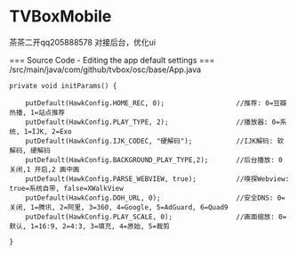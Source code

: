 # TVBoxMobile



茶茶二开qq205888578
对接后台，优化ui

=== Source Code - Editing the app default settings ===
/src/main/java/com/github/tvbox/osc/base/App.java

    private void initParams() {

        putDefault(HawkConfig.HOME_REC, 0);                  //推荐: 0=豆瓣热播, 1=站点推荐
        putDefault(HawkConfig.PLAY_TYPE, 2);                 //播放器: 0=系统, 1=IJK, 2=Exo
        putDefault(HawkConfig.IJK_CODEC, "硬解码");           //IJK解码: 软解码, 硬解码
        putDefault(HawkConfig.BACKGROUND_PLAY_TYPE,2);       //后台播放: 0 关闭,1 开启,2 画中画
        putDefault(HawkConfig.PARSE_WEBVIEW, true);          //嗅探Webview: true=系统自带, false=XWalkView
        putDefault(HawkConfig.DOH_URL, 0);                   //安全DNS: 0=关闭, 1=腾讯, 2=阿里, 3=360, 4=Google, 5=AdGuard, 6=Quad9
        putDefault(HawkConfig.PLAY_SCALE, 0);                //画面缩放: 0=默认, 1=16:9, 2=4:3, 3=填充, 4=原始, 5=裁剪

    }